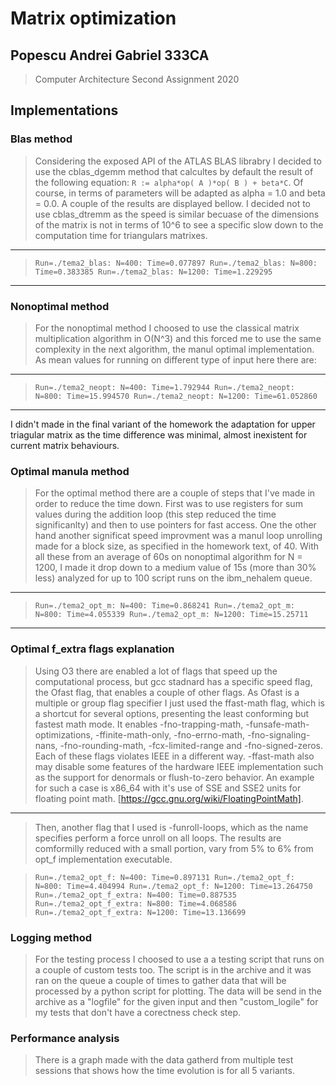 # Matrix optimization
## Popescu Andrei Gabriel 333CA
> Computer Architecture Second Assignment 2020

## Implementations 

### Blas method 
> Considering the exposed API of the ATLAS BLAS librabry I decided to use the cblas_dgemm method that calcultes by default the result of the following equation:
``` R := alpha*op( A )*op( B ) + beta*C ```. Of course, in terms of parameters will be adapted as alpha = 1.0 and beta = 0.0. A couple of the results are displayed bellow. I decided not to use cblas_dtremm as the speed is similar becuase of the dimensions of the matrix is not in terms of 10^6 to see a specific slow down to the computation time for triangulars matrixes.
----
>```Run=./tema2_blas: N=400: Time=0.077897 Run=./tema2_blas: N=800: Time=0.383385 Run=./tema2_blas: N=1200: Time=1.229295 ```
----

### Nonoptimal method
> For the nonoptimal method I choosed to use the classical matrix multiplication algorithm in O(N^3) and this forced me to use the same complexity in the next algorithm, the manul optimal implementation. As mean values for running on different type of input here there are:
----
>```Run=./tema2_neopt: N=400: Time=1.792944 Run=./tema2_neopt: N=800: Time=15.994570 Run=./tema2_neopt: N=1200: Time=61.052860 ```
----
I didn't made in the final variant of the homework the adaptation for upper triagular matrix as the time difference was minimal, almost inexistent for current matrix behaviours.


### Optimal manula method
> For the optimal method there are a couple of steps that I've made in order to reduce the time down. First was to use registers for sum values during the addition loop (this step reduced the time significanlty) and then to use pointers for fast access. One the other hand another significat speed improvment was a manul loop unrolling made for a block size, as specified in the homework text, of 40. With all these from an average of 60s on nonoptimal algorithm for N = 1200, I made it drop down to a medium value of 15s (more than 30% less) analyzed for up to 100 script runs on the ibm_nehalem queue.
----
>```Run=./tema2_opt_m: N=400: Time=0.868241 Run=./tema2_opt_m: N=800: Time=4.055339 Run=./tema2_opt_m: N=1200: Time=15.25711 ```
----


### Optimal f_extra flags explanation
> Using O3 there are enabled a lot of flags that speed up the computational process, but gcc stadnard has a specific speed flag, the Ofast flag, that enables a couple of other flags. As Ofast is a multiple or group flag specifier I just used the ffast-math flag, which is a shortcut for several options, presenting the least conforming but fastest math mode. It enables -fno-trapping-math, -funsafe-math-optimizations, -ffinite-math-only, -fno-errno-math, -fno-signaling-nans, -fno-rounding-math, -fcx-limited-range and -fno-signed-zeros. Each of these flags violates IEEE in a different way. -ffast-math also may disable some features of the hardware IEEE implementation such as the support for denormals or flush-to-zero behavior. An example for such a case is x86_64 with it's use of SSE and SSE2 units for floating point math. [https://gcc.gnu.org/wiki/FloatingPointMath]. 
---
> Then, another flag that I used is -funroll-loops, which as the name specifies perform a force unroll on all loops. The results are comformilly reduced with a small portion, vary from 5% to 6% from opt_f implementation executable.

> ``` Run=./tema2_opt_f: N=400: Time=0.897131 Run=./tema2_opt_f: N=800: Time=4.404994 Run=./tema2_opt_f: N=1200: Time=13.264750 Run=./tema2_opt_f_extra: N=400: Time=0.887535 Run=./tema2_opt_f_extra: N=800: Time=4.068586 Run=./tema2_opt_f_extra: N=1200: Time=13.136699 ```
### Logging method
> For the testing process I choosed to use a a testing script that runs on a couple of custom tests too. The script is in the archive and it was ran on the queue a couple of times to gather data that will be processed by a python script for plotting. The data will be send in the archive as a "logfile" for the given input and then "custom_logile" for my tests that don't have a corectness check step.

### Performance analysis
> There is a graph made with the data gatherd from multiple test sessions that shows how the time evolution is for all 5 variants.



